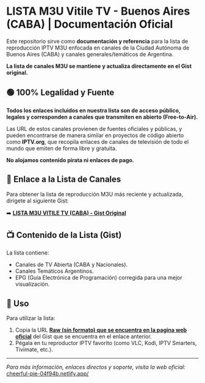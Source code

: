 
# LISTA M3U Vitile TV - Buenos Aires (CABA) | Documentación Oficial

Este repositorio sirve como **documentación y referencia** para la lista de reproducción IPTV M3U enfocada en canales de la Ciudad Autónoma de Buenos Aires (CABA) y canales generales/temáticos de Argentina.

**La lista de canales M3U se mantiene y actualiza directamente en el Gist original.**

## 🟢 100% Legalidad y Fuente

**Todos los enlaces incluidos en nuestra lista son de acceso público, legales y corresponden a canales que transmiten en abierto (Free-to-Air).**

Las URL de estos canales provienen de fuentes oficiales y públicas, y pueden encontrarse de manera similar en proyectos de código abierto como **IPTV.org**, que recopila enlaces de canales de televisión de todo el mundo que emiten de forma libre y gratuita.

**No alojamos contenido pirata ni enlaces de pago.**

## 🔗 Enlace a la Lista de Canales

Para obtener la lista de reproducción M3U más reciente y actualizada, dirígete al siguiente Gist:

➡️ [**LISTA M3U VITILE TV (CABA) - Gist Original**](https://gist.github.com/frantdse/0fb0ee8328e393e01fb5a7e6d35c64be)

## 📺 Contenido de la Lista (Gist)

La lista contiene:
* Canales de TV Abierta (CABA y Nacionales).
* Canales Temáticos Argentinos.
* EPG (Guía Electrónica de Programación) corregida para una mejor visualización.

## 🚀 Uso

Para utilizar la lista:

1.  Copia la URL [**Raw (sin formato) que se encuentra en la pagina web oficial**](https://cheerful-pie-04f94b.netlify.app/) del Gist que se encuentra en el enlace anterior.
2.  Pégala en tu reproductor IPTV favorito (como VLC, Kodi, IPTV Smarters, Tivimate, etc.).

---
*Para más información, enlaces directos y soporte, visita la web oficial:* [cheerful-pie-04f94b.netlify.app/](https://cheerful-pie-04f94b.netlify.app/)
